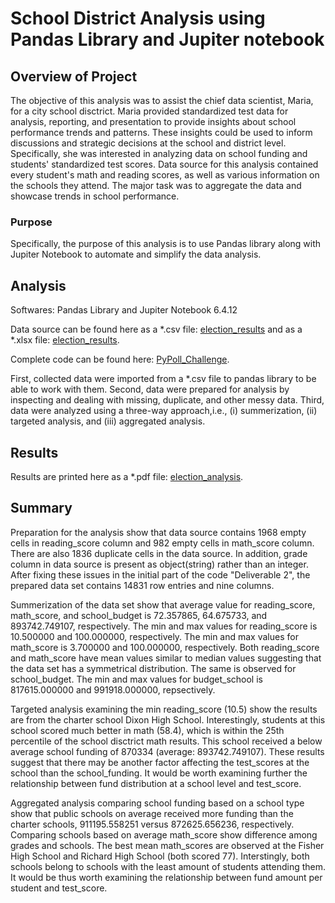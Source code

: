 # School District Analysis using Pandas Library and Jupiter notebook

## **Overview of Project**
The objective of this analysis was to assist the chief data scientist, Maria, for a city school disctrict. Maria provided standardized test data for analysis, reporting, and presentation to provide insights about school performance trends and patterns. These insights could be used to inform discussions and strategic decisions at the school and district level. Specifically, she was interested in analyzing data on school funding and students' standardized test scores. Data source for this analysis contained every student's math and reading scores, as well as various information on the schools they attend. The major task was to aggregate the data and showcase trends in school performance.

### Purpose
Specifically, the purpose of this analysis is to use Pandas library along with Jupiter Notebook to automate and simplify the data analysis.


## **Analysis**
Softwares: Pandas Library and Jupiter Notebook 6.4.12

Data source can be found here as a *.csv file: [election_results](https://github.com/MSF2141/election-analysis/blob/f3555399e3f34aa2e7c59b239359e56b726efc69/resources/election_results.csv)  and as a *.xlsx file: [election_results](https://github.com/MSF2141/election-analysis/blob/19c04d0dfbc2644c263757acf624e8c4d2005abd/resources/election_results.xlsx).

Complete code can be found here: [PyPoll_Challenge](https://github.com/MSF2141/election-analysis/blob/0c4dd0e0e08adde640c2937e66c999f796bbf494/PyPoll_Challenge.py).

First, collected data were imported from a *.csv file to pandas library to be able to work with them. Second, data were prepared for analysis by inspecting and dealing with missing, duplicate, and other messy data. Third, data were analyzed using a three-way approach,i.e., (i) summerization, (ii) targeted analysis, and (iii) aggregated analysis.


## **Results**
Results are printed here as a *.pdf file: [election_analysis](https://github.com/MSF2141/election-analysis/blob/3066d208893af15b7448dfd2b48e40b37a8ce9c4/analysis/election_analysis.txt).


## **Summary**
Preparation for the analysis show that data source contains 1968 empty cells in reading_score column and 982 empty cells in math_score column. There are also 1836 duplicate cells in the data source. In addition, grade column in data source is present as object(string) rather than an integer. After fixing these issues in the initial part of the code "Deliverable 2", the prepared data set contains 14831 row entries and nine columns.

Summerization of the data set show that average value for reading_score, math_score, and school_budget is 72.357865, 64.675733, and 893742.749107, respectively. The min and max values for reading_score is 10.500000 and 100.000000, respectively. The min and max values for math_score is 3.700000 and 100.000000, respectively. Both reading_score and math_score have mean values similar to median values suggesting that the data set has a symmetrical distribution. The same is observed for school_budget. The min and max values for budget_school is 817615.000000 and 991918.000000, repsectively.

Targeted analysis examining the min reading_score (10.5) show the results are from the charter school Dixon High School. Interestingly, students at this school scored much better in math (58.4), which is within the 25th percentile of the school disctrict math results. This school received a below average school funding of 870334 (average: 893742.749107). These results suggest that there may be another factor affecting the test_scores at the school than the school_funding. It would be worth examining further the relationship between fund distribution at a school level and test_score.

Aggregated analysis comparing school funding based on a school type show that public schools on average received more funding than the charter schools, 911195.558251 versus 872625.656236, respectively. Comparing schools based on average math_score show difference among grades and schools. The best mean math_scores are observed at the Fisher High School and Richard High School (both scored 77). Interstingly, both schools belong to schools with the least amount of students attending them. It would be thus worth examining the relationship between fund amount per student and test_score.

